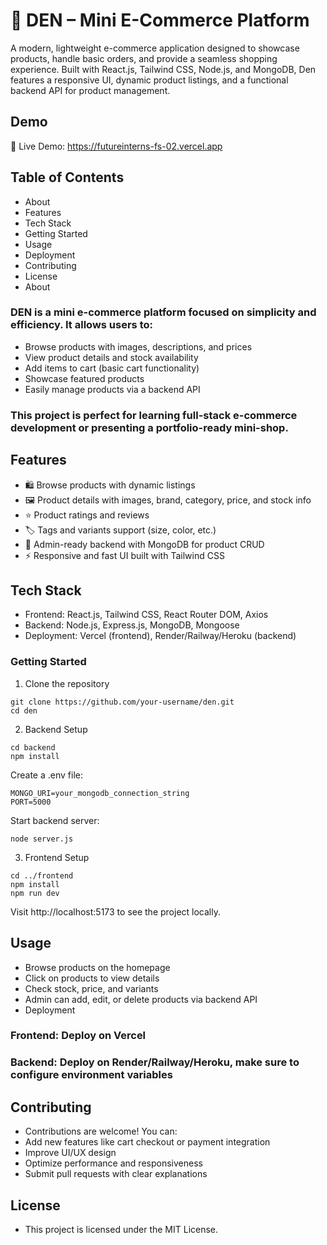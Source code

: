 # 🛒 DEN – Mini E-Commerce Platform

A modern, lightweight e-commerce application designed to showcase products, handle basic orders, and provide a seamless shopping experience. Built with React.js, Tailwind CSS, Node.js, and MongoDB, Den features a responsive UI, dynamic product listings, and a functional backend API for product management.

## Demo

🔗 Live Demo: https://futureinterns-fs-02.vercel.app

## Table of Contents

- About
- Features
- Tech Stack
- Getting Started
- Usage
- Deployment
- Contributing
- License
- About

### DEN is a mini e-commerce platform focused on simplicity and efficiency. It allows users to: 
- Browse products with images, descriptions, and prices
- View product details and stock availability
- Add items to cart (basic cart functionality)
- Showcase featured products
- Easily manage products via a backend API

### This project is perfect for learning full-stack e-commerce development or presenting a portfolio-ready mini-shop.

## Features

- 🛍️ Browse products with dynamic listings
- 🖼️ Product details with images, brand, category, price, and stock info
- ⭐ Product ratings and reviews
- 🏷️ Tags and variants support (size, color, etc.)
- 🔧 Admin-ready backend with MongoDB for product CRUD
- ⚡ Responsive and fast UI built with Tailwind CSS

## Tech Stack

- Frontend: React.js, Tailwind CSS, React Router DOM, Axios
- Backend: Node.js, Express.js, MongoDB, Mongoose
- Deployment: Vercel (frontend), Render/Railway/Heroku (backend)

### Getting Started

1. Clone the repository
```
git clone https://github.com/your-username/den.git
cd den
```

2. Backend Setup
```
cd backend
npm install
```

Create a .env file:
```
MONGO_URI=your_mongodb_connection_string
PORT=5000
```

Start backend server:
```
node server.js
```

3. Frontend Setup
```
cd ../frontend
npm install
npm run dev
```

Visit http://localhost:5173 to see the project locally.

## Usage

- Browse products on the homepage
- Click on products to view details 
- Check stock, price, and variants
- Admin can add, edit, or delete products via backend API
- Deployment

### Frontend: Deploy on Vercel

### Backend: Deploy on Render/Railway/Heroku, make sure to configure environment variables

## Contributing

- Contributions are welcome! You can: 
- Add new features like cart checkout or payment integration
- Improve UI/UX design
- Optimize performance and responsiveness
- Submit pull requests with clear explanations

## License

- This project is licensed under the MIT License.
